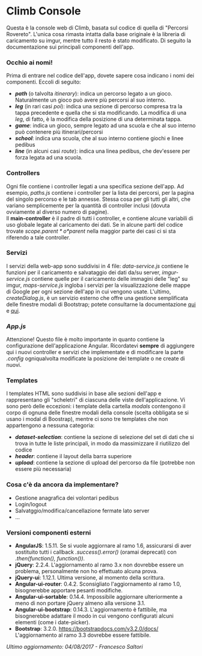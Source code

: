 # Climb Console

Questa è la console web di Climb, basata sul codice di quella di "Percorsi Rovereto". L'unica cosa rimasta intatta dalla base originale è la libreria di caricamento su imgur, mentre tutto il resto è stato modificato.
Di seguito la documentazione sui principali componenti dell'app.

### Occhio ai nomi!

Prima di entrare nel codice dell'app, dovete sapere cosa indicano i nomi dei componenti. Eccoli di seguito:

* ***path*** (o talvolta *itinerary*): indica un percorso legato a un gioco. Naturalmente un gioco può avere più percorsi al suo interno.
* ***leg*** (in rari casi *poi*): indica una sezione di percorso compresa tra la tappa precedente e quella che si sta modificando. La modifica di una *leg*, di fatto, è la modifica della posizione di una determinata tappa.
* ***game***: indica un gioco, sempre legato ad una scuola e che al suo interno può contenere più itinerari/percorsi
* ***school***: indica una scuola, che al suo interno contiene giochi e linee pedibus
* ***line*** (in alcuni casi *route*): indica una linea pedibus, che dev'essere per forza legata ad una scuola.

### Controllers

Ogni file contiene i controller legati a una specifica sezione dell'app. Ad esempio, *paths.js* contiene i controller per la lista dei percorsi, per la pagina del singolo percorso e le tab annesse. Stessa cosa per gli tutti gli altri, che variano semplicemente per la quantità di controller inclusi (dovuta ovviamente al diverso numero di pagine).<br>
Il **main-controller** è il padre di tutti i controller, e contiene alcune variabili di uso globale legate al caricamento dei dati. Se in alcune parti del codice trovate *$scope.parent* o *$parent* nella maggior parte dei casi ci si sta riferendo a tale controller.

### Servizi

I servizi della web-app sono suddivisi in 4 file: *data-service.js* contiene le funzioni per il caricamento e salvataggio dei dati da/su server, *imgur-service.js* contiene quelle per il caricamento delle immagini delle "leg" su imgur, *maps-service.js* ingloba i servizi per la visualizzazione delle mappe di Google per ogni sezione dell'app in cui vengono usate. L'ultimo, *createDialog.js*, è un servizio esterno che offre una gestione semplificata delle finestre modali di Bootstrap; potete consultarne la documentazione [qui](http://fundoo-solutions.github.io/angularjs-modal-service/) e [qui](https://github.com/Fundoo-Solutions/angularjs-modal-service/blob/master/README.md).

### *App.js*

Attenzione! Questo file è molto importante in quanto contiene la configurazione dell'applicazione Angular. Ricordatevi **sempre** di aggiungere qui i nuovi controller e servizi che implementate e di modificare la parte *.config* ogniqualvolta modificate la posizione dei template o ne create di nuovi.

### Templates

I templates HTML sono suddivisi in base alle sezioni dell'app e rappresentano gli "scheletri" di ciascuna delle viste dell'applicazione. Vi sono però delle eccezioni: i template della cartella *modals* contengono il corpo di ognuna delle finestre modali della console (scelta obbligata se si usano i modal di Boostrap), mentre ci sono tre templates che non appartengono a nessuna categoria:

* ***dataset-selection***: contiene la sezione di selezione del set di dati che si trova in tutte le liste principali, in modo da massimizzare il riutilizzo del codice
* ***header***: contiene il layout della barra superiore
* ***upload***: contiene la sezione di upload del percorso da file (potrebbe non essere più necessaria)

### Cosa c'è da ancora da implementare?

* Gestione anagrafica dei volontari pedibus
* Login/logout
* Salvatggio/modifica/cancellazione fermate lato server
* ...

### Versioni componenti esterni

* **AngularJS**: 1.5.11. Se si vuole aggiornare al ramo 1.6, assicurarsi di aver sostituito tutti i callback *.success().error()* (oramai deprecati) con *.then(function(), function())*.
* **jQuery**: 2.2.4. L'aggiornamento al ramo 3.x non dovrebbe essere un problema, personalmente non ho effettuato alcuna prova.
* **jQuery-ui**: 1.12.1. Ultima versione, al momento della scrittura.
* **Angular-ui-router**: 0.4.2. Sconsigliato l'aggiornamento al ramo 1.0, bisognerebbe apportare pesanti modifiche.
* **Angular-ui-sortable**: 0.14.4. Impossibile aggiornare ulteriormente a meno di non portare jQuery almeno alla versione 3.1.
* **Angular-ui-bootstrap**: 0.14.3. L'aggiornamento è fattibile, ma bisognerebbe adattare il modo in cui vengono configurati alcuni elementi (come i date-picker).
* **Bootstrap**: 3.2.0. https://bootstrapdocs.com/v3.2.0/docs/
L'aggiornamento al ramo 3.3 dovrebbe essere fattibile.

*Ultimo aggiornamento: 04/08/2017 - Francesco Saltori*

